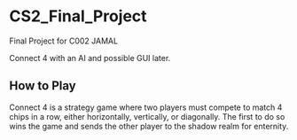 # CS2_Final_Project
Final Project for C002 JAMAL 

Connect 4 with an AI and possible GUI later.

<h2>  
  How to Play
</h2>

Connect 4 is a strategy game where two players must compete to match 4 chips in a row, either horizontally, vertically, or      diagonally.
The first to do so wins the game and sends the other player to the shadow realm for enternity. 